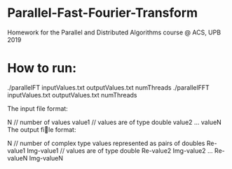 # Parallel-Fast-Fourier-Transform
Homework for the Parallel and Distributed Algorithms course @ ACS, UPB 2019

# How to run:

./parallelFT inputValues.txt outputValues.txt numThreads
./parallelFFT inputValues.txt outputValues.txt numThreads

The input file format:

N // number of values
value1 // values are of type double
value2
...
valueN
The output file format:

N // number of complex type values represented as pairs of doubles
Re-value1 Img-value1 // values are of type double
Re-value2 Img-value2
...
Re-valueN Img-valueN
